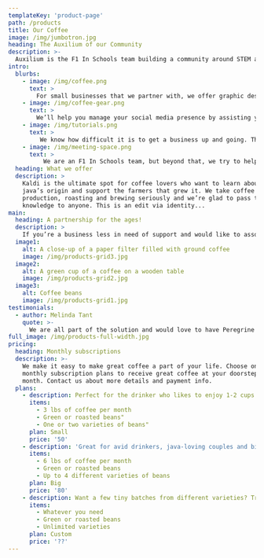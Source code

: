 ```yaml
---
templateKey: 'product-page'
path: /products
title: Our Coffee
image: /img/jumbotron.jpg
heading: The Auxilium of our Community
description: >-
  Auxilium is the F1 In Schools team building a community around STEM and our locality and supporting the businesses and organisations surrounding it. We partner and help businesses, working closely with them to achieve their goals.
intro:
  blurbs:
    - image: /img/coffee.png
      text: >
        For small businesses that we partner with, we offer graphic design services. We will illustrate, 3D model, and texture logos and banners to help your business shine compared to the competition.
    - image: /img/coffee-gear.png
      text: >
        We’ll help you manage your social media presence by assisting you in your posts. We’ll aid you with setting posting times that will appeal to your audience and create a base following.
    - image: /img/tutorials.png
      text: >
         We know how difficult it is to get a business up and going. That’s why we want to help. We’ll promote you on our Alamanda College social platforms, and you’ll be featured on our display booth.
    - image: /img/meeting-space.png
      text: >
          We are an F1 In Schools team, but beyond that, we try to help our community. If you’re a business that may need support through these arduous times, then contact us. We’ll be happy to help with all of your needs. Even the ones not mentioned here!
  heading: What we offer
  description: >
    Kaldi is the ultimate spot for coffee lovers who want to learn about their
    java’s origin and support the farmers that grew it. We take coffee
    production, roasting and brewing seriously and we’re glad to pass that
    knowledge to anyone. This is an edit via identity...
main:
  heading: A partnership for the ages!
  description: >
    If you’re a business less in need of support and would like to associate your brand with STEM in the youth and a community mindset, then you’re in luck! Sponsoring us allows you to help us help our community, and allows you to associate yourself with that. When you sponsor us, we will promote your business on countless avenues and platforms to be sure that it’s seen. Depending on your level, we may even showcase you in our large community events!
  image1:
    alt: A close-up of a paper filter filled with ground coffee
    image: /img/products-grid3.jpg
  image2:
    alt: A green cup of a coffee on a wooden table
    image: /img/products-grid2.jpg
  image3:
    alt: Coffee beans
    image: /img/products-grid1.jpg
testimonials:
  - author: Melinda Tant
    quote: >-
      We are all part of the solution and would love to have Peregrine Racing on board in 2021.
full_image: /img/products-full-width.jpg
pricing:
  heading: Monthly subscriptions
  description: >-
    We make it easy to make great coffee a part of your life. Choose one of our
    monthly subscription plans to receive great coffee at your doorstep each
    month. Contact us about more details and payment info.
  plans:
    - description: Perfect for the drinker who likes to enjoy 1-2 cups per day.
      items:
        - 3 lbs of coffee per month
        - Green or roasted beans"
        - One or two varieties of beans"
      plan: Small
      price: '50'
    - description: 'Great for avid drinkers, java-loving couples and bigger crowds'
      items:
        - 6 lbs of coffee per month
        - Green or roasted beans
        - Up to 4 different varieties of beans
      plan: Big
      price: '80'
    - description: Want a few tiny batches from different varieties? Try our custom plan
      items:
        - Whatever you need
        - Green or roasted beans
        - Unlimited varieties
      plan: Custom
      price: '??'
---
```


